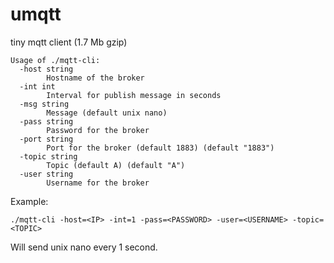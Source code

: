 # umqtt
tiny mqtt client (1.7 Mb gzip)

```
Usage of ./mqtt-cli:
  -host string
    	Hostname of the broker
  -int int
    	Interval for publish message in seconds
  -msg string
    	Message (default unix nano)
  -pass string
    	Password for the broker
  -port string
    	Port for the broker (default 1883) (default "1883")
  -topic string
    	Topic (default A) (default "A")
  -user string
    	Username for the broker

```

Example:

```
./mqtt-cli -host=<IP> -int=1 -pass=<PASSWORD> -user=<USERNAME> -topic=<TOPIC>
```

Will send unix nano every 1 second.
